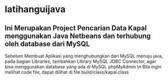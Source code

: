 # latihanguijava
## Ini Merupakan Project Pencarian Data Kapal menggunakan Java Netbeans dan terhubung oleh database dari MySQL
Sebelum Membuat Aplikasi yang menghubungkan dari MySQL menuju java, pada bagian Libraries, tambahkan Library MySQL JDBC Connector, agar bisa menggunakan database yang ada di MySQL phpMyAdmin \n
Bila ingin melihat code file, dapat dilihat di file build/class/kapal.class
